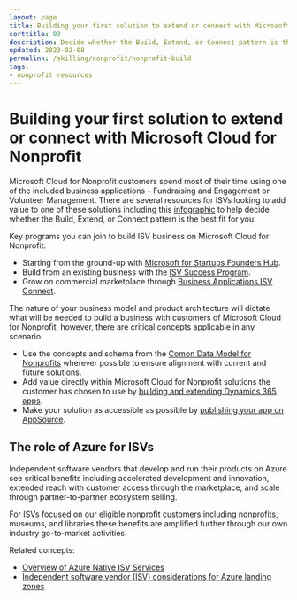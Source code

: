 ```yaml
---
layout: page
title: Building your first solution to extend or connect with Microsoft Cloud for Nonprofit
sorttitle: 03
description: Decide whether the Build, Extend, or Connect pattern is the best fit for you.
updated: 2023-02-08
permalink: /skilling/nonprofit/nonprofit-build
tags:
- nonprofit resources
---
```


# Building your first solution to extend or connect with Microsoft Cloud for Nonprofit

Microsoft Cloud for Nonprofit customers spend most of their time using one of the included business applications – Fundraising and Engagement or Volunteer Management. There are several resources for ISVs looking to add value to one of these solutions including this [infographic](https://assetsprod.microsoft.com/en-us/dyn365-isv-infographic.pdf) to help decide whether the Build, Extend, or Connect pattern is the best fit for you.

Key programs you can join to build ISV business on Microsoft Cloud for Nonprofit:
 - Starting from the ground-up with [Microsoft for Startups Founders Hub](https://www.microsoft.com/en-us/startups?rtc=1).
 - Build from an existing business with the [ISV Success Program](https://www.microsoft.com/en-us/isv/).
 - Grow on commercial marketplace through [Business Applications ISV Connect](https://partner.microsoft.com/en-us/solutions/business-applications/isv-build).

The nature of your business model and product architecture will dictate what will be needed to build a business with customers of Microsoft Cloud for Nonprofit, however, there are critical concepts applicable in any scenario:
 - Use the concepts and schema from the [Comon Data Model for Nonprofits](https://learn.microsoft.com/en-us/common-data-model/schema/core/applicationcommon/foundationcommon/crmcommon/accelerators/nonprofit/overview) wherever possible to ensure alignment with current and future solutions.
 - Add value directly within Microsoft Cloud for Nonprofit solutions the customer has chosen to use by [building and extending Dynamics 365 apps](https://learn.microsoft.com/en-us/power-apps/developer/model-driven-apps/overview).
 - Make your solution as accessible as possible by [publishing your app on AppSource](https://learn.microsoft.com/en-us/power-apps/developer/data-platform/publish-app-appsource).

## The role of Azure for ISVs
Independent software vendors that develop and run their products on Azure see critical benefits including accelerated development and innovation, extended reach with customer access through the marketplace, and scale through partner-to-partner ecosystem selling.

For ISVs focused on our eligible nonprofit customers including nonprofits, museums, and libraries these benefits are amplified further through our own industry go-to-market activities.

Related concepts:
 - [Overview of Azure Native ISV Services](https://learn.microsoft.com/en-us/azure/partner-solutions/overview)
 - [Independent software vendor (ISV) considerations for Azure landing zones](https://learn.microsoft.com/en-us/azure/cloud-adoption-framework/ready/landing-zone/isv-landing-zone?tabs=mg-env-no%2Cminimal)
